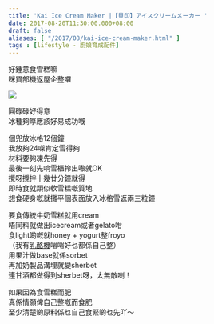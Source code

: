 ```yaml
---
title: 'Kai Ice Cream Maker |【貝印】アイスクリームメーカー '
date: 2017-08-20T11:30:00.000+08:00
draft: false
aliases: [ "/2017/08/kai-ice-cream-maker.html" ]
tags : [lifestyle - 廚娘育成配件]
---
```


好鍾意食雪糕嘛  
咪買部機返屋企整囉  

[![](https://c1.staticflickr.com/5/4377/36625283256_a87661a3b6_z.jpg)](https://c1.staticflickr.com/5/4377/36625283256_a87661a3b6_z.jpg)

圓碌碌好得意  
冰種夠厚應該好易成功嘅  
  
個兜放冰格12個鐘  
我放夠24㗎肯定雪得夠  
材料要夠凍先得  
最後一刻先响雪櫃拎出嚟就OK  
攪呀攪拌十幾廿分鐘就得  
即時食就類似軟雪糕嘅質地  
想食硬身嘅就攤平個表面放入冰格雪返兩三粒鐘  
  
要食傳統牛奶雪糕就用cream  
唔同料就做出icecream或者gelato咁  
食light啲嘅就honey + yogurt整froyo  
（我有[乳酪機](https://www.hidie.net/2014/06/x-honey-walnut-yogurt.html)啱啱好乜都係自己整）  
用果汁做base就係sorbet  
再加奶製品溝埋就變sherbet  
連甘酒都做得到sherbet呀，太無敵喇！  
  
如果因為食雪糕而肥  
真係情願俾自己整嘅而食肥  
至少清楚啲原料係乜自己食緊啲乜先吖～